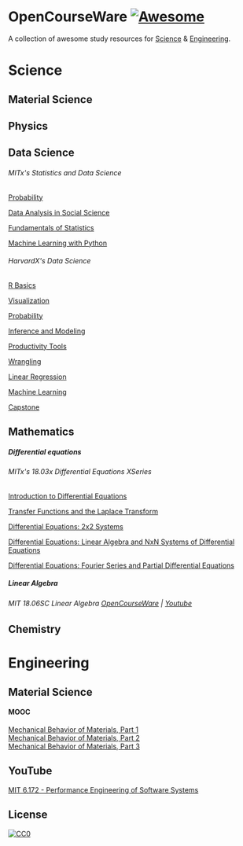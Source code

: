 # OpenCourseWare [![Awesome](https://cdn.rawgit.com/sindresorhus/awesome/d7305f38d29fed78fa85652e3a63e154dd8e8829/media/badge.svg)](https://github.com/sindresorhus/awesome)

A collection of awesome study resources for [Science](https://github.com/HeshamFS/OpenCourseWare#science) & [Engineering](https://github.com/HeshamFS/OpenCourseWare#engineering). 



# Science

## Material Science

## Physics

## Data Science

###### MITx's Statistics and Data Science 

[Probability](https://www.edx.org/course/probability-the-science-of-uncertainty-and-data)

[Data Analysis in Social Science](https://www.edx.org/course/data-analysis-in-social-scienceassessing-your-know)

[Fundamentals of Statistics](https://www.edx.org/course/fundamentals-of-statistics)

[Machine Learning with Python](https://www.edx.org/course/machine-learning-with-python-from-linear-models-to)


###### HarvardX's Data Science

[R Basics](https://www.edx.org/course/data-science-r-basics)

[Visualization](https://www.edx.org/course/data-science-visualization)

[Probability](https://www.edx.org/course/data-science-probability)

[Inference and Modeling](https://www.edx.org/course/data-science-inference-and-modeling)

[Productivity Tools](https://www.edx.org/course/data-science-productivity-tools)

[Wrangling](https://www.edx.org/course/data-science-wrangling)

[Linear Regression](https://www.edx.org/course/data-science-linear-regression)

[Machine Learning](https://www.edx.org/course/data-science-machine-learning)

[Capstone](https://www.edx.org/course/data-science-capstone)




## Mathematics 

##### Differential equations

###### MITx's 18.03x Differential Equations XSeries

[Introduction to Differential Equations](https://www.edx.org/course/introduction-to-differential-equations-2)

[Transfer Functions and the Laplace Transform](https://www.edx.org/course/transfer-functions-and-the-laplace-transform)

[Differential Equations: 2x2 Systems](https://www.edx.org/course/differential-equations-2x2-systems)

[Differential Equations: Linear Algebra and NxN Systems of Differential Equations](https://www.edx.org/course/differential-equations-linear-algebra-and-nxn-syst)

[Differential Equations: Fourier Series and Partial Differential Equations](https://www.edx.org/course/differential-equations-fourier-series-and-partial)

##### Linear Algebra
###### MIT 18.06SC Linear Algebra [OpenCourseWare](https://ocw.mit.edu/courses/mathematics/18-06sc-linear-algebra-fall-2011/index.htm) | [Youtube](https://www.youtube.com/watch?v=7UJ4CFRGd-U&list=PL221E2BBF13BECF6C)


## Chemistry 



# Engineering

## Material Science

#### MOOC
[Mechanical Behavior of Materials, Part 1](https://www.edx.org/course/mechanical-behavior-of-materials-part-1-linear-ela) \
[Mechanical Behavior of Materials, Part 2](https://www.edx.org/course/mechanical-behavior-of-materials-part-2-stress-tra) \
[Mechanical Behavior of Materials, Part 3](https://www.edx.org/course/mechanical-behavior-of-materials-part-3-time-depen) 




## YouTube

[MIT 6.172 - Performance Engineering of Software Systems](https://www.youtube.com/watch?v=o7h_sYMk_oc&list=PLUl4u3cNGP63VIBQVWguXxZZi0566y7Wf)











## License

[![CC0](http://mirrors.creativecommons.org/presskit/buttons/88x31/svg/cc-zero.svg)](https://creativecommons.org/publicdomain/zero/1.0/)
